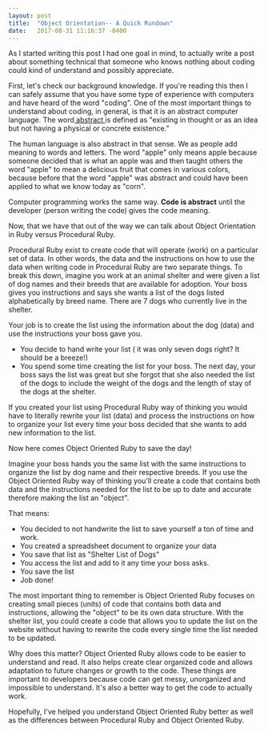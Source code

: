 ```yaml
---
layout: post
title:  "Object Orientation-- A Quick Rundown"
date:   2017-08-31 11:16:37 -0400
---
```



As I started writing this post I had one goal in mind, to actually write a post about something technical that someone who knows nothing about coding could kind of understand and possibly appreciate.

First, let's check our background knowledge. If you're reading this then I can safely assume that you have some type of experience with computers and have heard of the word "coding". One of the most important things to understand about coding, in general, is that it is an abstract computer language. The word[ abstract ](http://https://www.google.com/search?q=abstract+definition&oq=abstr&aqs=chrome.4.69i57j0l5.4231j0j7&sourceid=chrome&ie=UTF-8)is defined as "existing in thought or as an idea but not having a physical or concrete existence."

The human language is also abstract in that sense. We as people add meaning to words and letters. The word "apple" only means apple because someone decided that is what an apple was and then taught others the word "apple" to mean a delicious fruit that comes in various colors, because before that the word "apple" was abstract and could have been applied to what we know today as "corn". 

Computer programming works the same way. **Code is abstract** until the developer (person writing the code) gives the code meaning. 

Now, that we have that out of the way we can talk about Object Orientation in Ruby versus Procedural Ruby. 

Procedural Ruby exist to create code that will operate (work) on a particular set of data. In other words, the data and the instructions on how to use the data when writing code in Procedural Ruby are two separate things. To break this down, imagine you work at an animal shelter and were given a list of dog names and their breeds that are available for adoption. Your boss gives you instructions and says she wants a list of the dogs listed alphabetically by breed name. There are 7 dogs who currently live in the shelter.

Your job is to create the list using the information about the dog (data) and use the instructions your boss gave you. 
* You decide to hand write your list ( it was only seven dogs right? It should be a breeze!) 
* You spend some time creating the list for your boss. 
The next day, your boss says the list was great but she forgot that she also needed the list of the dogs to include the weight of the dogs and the length of stay of the dogs at the shelter. 

If you created your list using Procedural Ruby way of thinking you would have to literally rewrite your list (data) and process the instructions on how to organize your list every time your boss decided that she wants to add new information to the list.

Now here comes Object Oriented Ruby to save the day!

Imagine your boss hands you the same list with the same instructions to organize the list by dog name and their respective breeds. If you use the Object Oriented Ruby way of thinking you'll create a code that contains both data and the instructions needed for the list to be up to date and accurate therefore making the list an "object". 

That means: 
* You decided to not handwrite the list to save yourself a ton of time and work.
* You created a spreadsheet document to organize your data
* You save that list as "Shelter List of Dogs"
* You access the list and add to it any time your boss asks. 
* You save the list 
* Job done!

The most important thing to remember is Object Oriented Ruby focuses on creating small pieces (units) of code that contains both data and instructions, allowing the "object" to be its own data structure. With the shelter list, you could create a code that allows you to update the list on the website without having to rewrite the code every single time the list needed to be updated.

Why does this matter? Object Oriented Ruby allows code to be easier to understand and read. It also helps create clear organized code and allows adaptation to future changes or growth to the code.  These things are important to developers because code can get messy, unorganized and impossible to understand. It's also a better way to get the code to actually work. 

Hopefully, I've helped you understand Object Oriented Ruby better as well as the differences between Procedural Ruby and Object Oriented Ruby. 
